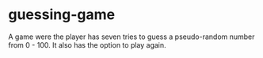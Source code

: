 # guessing-game
A game were the player has seven tries to guess a pseudo-random number from 0 - 100. It also has the option to play again.

